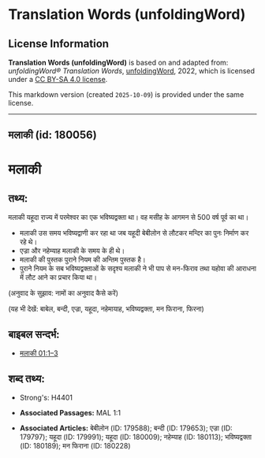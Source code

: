 # Translation Words (unfoldingWord)

## License Information

**Translation Words (unfoldingWord)** is based on and adapted from: _unfoldingWord® Translation Words_, [unfoldingWord](https://unfoldingword.org/utw), 2022, which is licensed under a [CC BY-SA 4.0 license](https://creativecommons.org/licenses/by-sa/4.0/legalcode.en).

This markdown version (created `2025-10-09`) is provided under the same license.



--------------------------------

## मलाकी (id: 180056)

मलाकी
=====

तथ्य:
-----

मलाकी यहूदा राज्य में परमेश्वर का एक भविष्यद्वक्ता था। वह मसीह के आगमन से 500 वर्ष पूर्व का था।

* मलाकी उस समय भविष्यद्वाणी कर रहा था जब यहूदी बेबीलोन से लौटकर मन्दिर का पुनः निर्माण कर रहे थे।
* एज्रा और नहेम्याह मलाकी के समय के ही थे।
* मलाकी की पुस्तक पुराने नियम की अन्तिम पुस्तक है।
* पुराने नियम के सब भविष्यद्वक्ताओं के सदृश्य मलाकी ने भी पाप से मन\-फिराव तथा यहोवा की आराधना में लौट आने का प्रचार किया था।

(अनुवाद के सुझाव: नामों का अनुवाद कैसे करें)

(यह भी देखें: बाबेल, बन्दी, एज्रा, यहूदा, नहेमायाह, भविष्यद्वक्ता, मन फिराना, फिरना)

बाइबल सन्दर्भ:
--------------

* [मलाकी 01:1–3](https://ref.ly/Mal1:1-Mal1:3)

शब्द तथ्य:
----------

* Strong's: H4401

* **Associated Passages:** MAL 1:1
* **Associated Articles:** बेबीलोन (ID: 179588); बन्दी (ID: 179653); एज्रा (ID: 179797); यहूदा (ID: 179991); यहूदा (ID: 180009); नहेम्याह (ID: 180113); भविष्यद्वक्ता (ID: 180189); मन फिराना (ID: 180228)

